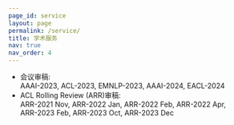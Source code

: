 ```yaml
---
page_id: service
layout: page
permalink: /service/
title: 学术服务
nav: true
nav_order: 4
---
```


* 会议审稿:  
AAAI-2023, ACL-2023, EMNLP-2023, AAAI-2024, EACL-2024
* ACL Rolling Review (ARR)审稿:  
ARR-2021 Nov, ARR-2022 Jan, ARR-2022 Feb, ARR-2022 Apr,  
ARR-2023 Feb, ARR-2023 Oct, ARR-2023 Dec
